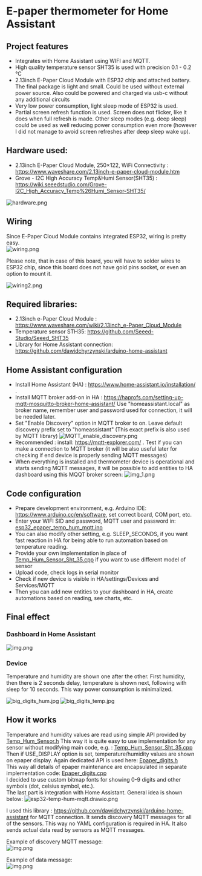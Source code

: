 # E-paper thermometer for Home Assistant

## Project features
- Integrates with Home Assistant using WIFI and MQTT. 
- High quality temperature sensor SHT35 is used with precision 0.1 - 0.2 °C
- 2.13inch E-Paper Cloud Module with ESP32 chip and attached battery. The final package is light and small.
  Could be used without external power source. Also could be powered and charged via usb-c without any additional circuits
- Very low power consumption, light sleep mode of ESP32 is used.
- Partial screen refresh function is used. Screen does not flicker, like it does when full refresh is made.
  Other sleep modes (e.g. deep sleep) could be used as well reducing power consumption even more (however I did not manage to avoid screen refreshes after deep sleep wake up).

## Hardware used:
- 2.13inch E-Paper Cloud Module, 250×122, WiFi Connectivity : https://www.waveshare.com/2.13inch-e-paper-cloud-module.htm
- Grove - I2C High Accuracy Temp&Humi Sensor(SHT35) : https://wiki.seeedstudio.com/Grove-I2C_High_Accuracy_Temp%26Humi_Sensor-SHT35/

![hardware.png](images/hardware.png)

## Wiring
Since E-Paper Cloud Module contains integrated ESP32, wiring is  pretty easy.  
![wiring.png](images/wiring.png)

Please note, that in case of this board, you will have to solder wires to ESP32 chip, since this board does not have gold pins socket, or even an option to mount it.  

![wiring2.png](images/wiring2.png)


## Required libraries:
- 2.13inch e-Paper Cloud Module : https://www.waveshare.com/wiki/2.13inch_e-Paper_Cloud_Module
- Temperature sensor STH35: https://github.com/Seeed-Studio/Seeed_SHT35
- Library for Home Assistant connection: https://github.com/dawidchyrzynski/arduino-home-assistant

## Home Assistant configuration
- Install Home Assistant (HA) : https://www.home-assistant.io/installation/ .
- Install MQTT broker add-on in HA : https://haprofs.com/setting-up-mqtt-mosquitto-broker-home-assistant/
 Use "homeassistant.local" as broker name, remember user and password used for connection, it will be needed later.
- Set "Enable Discovery" option in MQTT broker to on. Leave default discovery prefix set to "homeassistant" 
(This exact prefix is also used by MQTT library)
![MQTT_enable_discovery.png](images/MQTT_enable_discovery.png)
- Recommended : install: https://mqtt-explorer.com/ . Test if you can make a connection to MQTT broker
  (it will be also useful later for checking if end device is properly sending MQTT messages) 
- When everything is installed and thermometer device is operational and starts sending MQTT messages,
  it will be possible to add entities to HA dashboard using this MQQT broker screen:
  ![img_1.png](images/mqtt_in_ha.png)

## Code configuration
- Prepare development environment, e.g. Arduino IDE: https://www.arduino.cc/en/software, set correct board, COM port, etc.
- Enter your WIFI SID and password, MQTT user and password in: [esp32_epaper_temp_hum_mqtt.ino](esp32_epaper_temp_hum_mqtt/esp32_epaper_temp_hum_mqtt.ino)
- You can also modify other setting, e.g. SLEEP_SECONDS, if you want fast reaction in HA for being able to run automation based on temperature reading.
- Provide your own implementation in place of [Temp_Hum_Sensor_Sht_35.cpp](esp32_epaper_temp_hum_mqtt/Temp_Hum_Sensor_Sht_35.cpp) if you want to use different model of sensor
- Upload code, check logs in serial monitor
- Check if new device is visible in HA/settings/Devices and Services/MQTT
- Then you can add new entities to your dashboard in HA, create automations based on reading, see charts, etc.

## Final effect

### Dashboard in Home Assistant

![img.png](images/ha.png)

### Device
Temperature and humidity are shown one after the other. First humidity, then there is 2 seconds delay,
temperature is shown next, following with sleep for 10 seconds. This way power consumption is minimalized.

![big_digits_hum.jpg](images/big_digits_hum.jpg)
![big_digits_temp.jpg](images/big_digits_temp.jpg)

## How it works
Temperature and humidity values are read using simple API provided by [Temp_Hum_Sensor.h](esp32_epaper_temp_hum_mqtt/Temp_Hum_Sensor.h)
This way it is quite easy to use implementation for any sensor without modifying main code, e.g. : [Temp_Hum_Sensor_Sht_35.cpp](esp32_epaper_temp_hum_mqtt/Temp_Hum_Sensor_Sht_35.cpp)  
Then if USE_DISPLAY option is set, temperature/humidity values are shown on epaper display. Again dedicated API is used here: [Epaper_digits.h](esp32_epaper_temp_hum_mqtt/Epaper_digits.h)  
This way all details of epaper maintenance are encapsulated in separate implementation code:  [Epaper_digits.cpp](esp32_epaper_temp_hum_mqtt/Epaper_digits.cpp)  
I decided to use custom bitmap fonts for showing 0-9 digits and other symbols (dot, celsius symbol, etc.).  
The last part is integration with Home Assistant.
General idea is shown below:
![esp32-temp-hum-mqtt.drawio.png](images/esp32-temp-hum-mqtt.drawio.png)

I used this library : https://github.com/dawidchyrzynski/arduino-home-assistant for MQTT connection. It sends discovery MQTT messages for all of the sensors.
This way no YAML configuration is required in HA. It also sends actual data read by sensors as MQTT messages.

Example of discovery MQTT message:  
![img.png](images/MQTT_discovery.png)

Example of data message:  
![img.png](images/MQTT_data.png)
